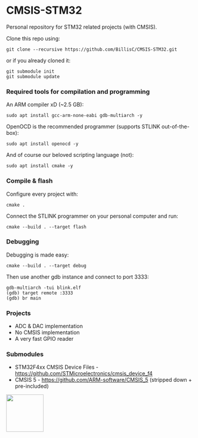 # CMSIS-STM32
Personal repository for STM32 related projects (with CMSIS).

Clone this repo using:
```
git clone --recursive https://github.com/BillisC/CMSIS-STM32.git
```
or if you already cloned it:
```
git submodule init
git submodule update
```

### Required tools for compilation and programming
An ARM compiler xD (~2.5 GB):
```
sudo apt install gcc-arm-none-eabi gdb-multiarch -y
```
OpenOCD is the recommended programmer (supports STLINK out-of-the-box):
```
sudo apt install openocd -y
```
And of course our beloved scripting language (not):
```
sudo apt install cmake -y
```

### Compile & flash
Configure every project with:
```
cmake .
```
Connect the STLINK programmer on your personal computer and run:
```
cmake --build . --target flash
```

### Debugging
Debugging is made easy:
```
cmake --build . --target debug
```
Then use another gdb instance and connect to port 3333:
```
gdb-multiarch -tui blink.elf
(gdb) target remote :3333
(gdb) br main
```

### Projects
- ADC & DAC implementation
- No CMSIS implementation
- A very fast GPIO reader

### Submodules
-  STM32F4xx CMSIS Device Files - https://github.com/STMicroelectronics/cmsis_device_f4
-  CMSIS 5 - https://github.com/ARM-software/CMSIS_5 (stripped down + pre-included)

<img src="https://img1.daumcdn.net/thumb/R800x0/?scode=mtistory2&fname=https%3A%2F%2Fblog.kakaocdn.net%2Fdn%2FbHD7Cc%2Fbtr0oAASgS8%2FlNeBfxpoVtgVsKVdrXyeLk%2Fimg.png" width="100px">
